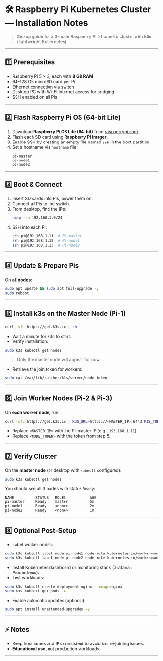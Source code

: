 # 🛠 Raspberry Pi Kubernetes Cluster — Installation Notes

> Set-up guide for a 3-node Raspberry Pi 5 homelab cluster with **k3s** (lightweight Kubernetes).

---

## 1️⃣ Prerequisites

- Raspberry Pi 5 × 3, each with **8 GB RAM**  
- 64–128 GB microSD card per Pi  
- Ethernet connection via switch  
- Desktop PC with Wi-Fi internet access for bridging  
- SSH enabled on all Pis

---

## 2️⃣ Flash Raspberry Pi OS (64-bit Lite)

1. Download **Raspberry Pi OS Lite (64-bit)** from [raspberrypi.com](https://www.raspberrypi.com/software/).  
2. Flash each SD card using **Raspberry Pi Imager**.  
3. Enable SSH by creating an empty file named `ssh` in the boot partition.  
4. Set a hostname via `hostname` file:
   ```
   pi-master
   pi-node1
   pi-node2
   ```

---

## 3️⃣ Boot & Connect

1. Insert SD cards into Pis, power them on.  
2. Connect all Pis to the switch.  
3. From desktop, find the IPs:
   ```bash
   nmap -sn 192.168.1.0/24
   ```
4. SSH into each Pi:
   ```bash
   ssh pi@192.168.1.11  # Pi-master
   ssh pi@192.168.1.12  # Pi-node1
   ssh pi@192.168.1.13  # Pi-node2
   ```

---

## 4️⃣ Update & Prepare Pis

On **all nodes**:
```bash
sudo apt update && sudo apt full-upgrade -y
sudo reboot
```

---

## 5️⃣ Install k3s on the Master Node (Pi-1)

```bash
curl -sfL https://get.k3s.io | sh -
```

- Wait a minute for k3s to start.  
- Verify installation:
```bash
sudo k3s kubectl get nodes
```
> Only the master node will appear for now.

- Retrieve the join token for workers:
```bash
sudo cat /var/lib/rancher/k3s/server/node-token
```

---

## 6️⃣ Join Worker Nodes (Pi-2 & Pi-3)

On **each worker node**, run:

```bash
curl -sfL https://get.k3s.io | K3S_URL=https://<MASTER_IP>:6443 K3S_TOKEN=<NODE_TOKEN> sh -
```

- Replace `<MASTER_IP>` with the Pi-master IP (e.g., `192.168.1.11`)  
- Replace `<NODE_TOKEN>` with the token from step 5.

---

## 7️⃣ Verify Cluster

On the **master node** (or desktop with `kubectl` configured):
```bash
sudo k3s kubectl get nodes
```

You should see all 3 nodes with status `Ready`:

```
NAME          STATUS   ROLES           AGE
pi-master     Ready    master          5m
pi-node1      Ready    <none>          2m
pi-node2      Ready    <none>          1m
```

---

## 8️⃣ Optional Post-Setup

- Label worker nodes:
```bash
sudo k3s kubectl label node pi-node1 node-role.kubernetes.io/worker=worker
sudo k3s kubectl label node pi-node2 node-role.kubernetes.io/worker=worker
```

- Install Kubernetes dashboard or monitoring stack (Grafana + Prometheus).  
- Test workloads:
```bash
sudo k3s kubectl create deployment nginx --image=nginx
sudo k3s kubectl get pods -A
```

- Enable automatic updates (optional):
```bash
sudo apt install unattended-upgrades -y
```

---

## ⚡ Notes

- Keep hostnames and IPs consistent to avoid `k3s` re-joining issues.  
- **Educational use**, not production workloads.

---
